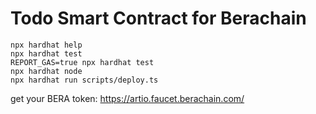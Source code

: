 # Todo Smart Contract for Berachain

```shell
npx hardhat help
npx hardhat test
REPORT_GAS=true npx hardhat test
npx hardhat node
npx hardhat run scripts/deploy.ts
```
get your BERA token:
https://artio.faucet.berachain.com/
